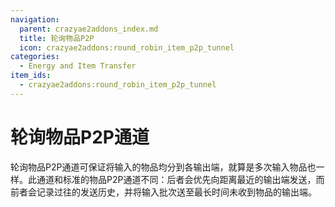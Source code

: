 ```yaml
---
navigation:
  parent: crazyae2addons_index.md
  title: 轮询物品P2P
  icon: crazyae2addons:round_robin_item_p2p_tunnel
categories:
  - Energy and Item Transfer
item_ids:
  - crazyae2addons:round_robin_item_p2p_tunnel
---
```

# 轮询物品P2P通道

轮询物品P2P通道可保证将输入的物品均分到各输出端，就算是多次输入物品也一样。此通道和标准的物品P2P通道不同：后者会优先向距离最近的输出端发送，而前者会记录过往的发送历史，并将输入批次送至最长时间未收到物品的输出端。

